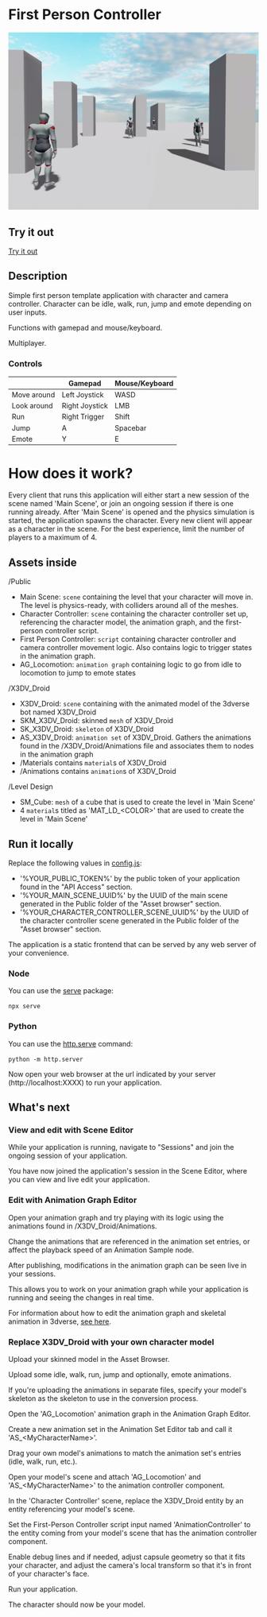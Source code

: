 # First Person Controller

![First Person Character Controller](https://github.com/3dverse/sample-first-person-controller/blob/main/screenshot.png?raw=true)

## Try it out

[Try it out](https://3dverse.github.io/sample-first-person-controller/)

## Description

Simple first person template application with character and camera controller. Character can be idle, walk, run, jump and emote depending on user inputs.

Functions with gamepad and mouse/keyboard.

Multiplayer.

### Controls

|             | Gamepad        | Mouse/Keyboard |
| ----------- | -------------- | -------------- |
| Move around | Left Joystick  | WASD           |
| Look around | Right Joystick | LMB            |
| Run         | Right Trigger  | Shift          |
| Jump        | A              | Spacebar       |
| Emote       | Y              | E              |

# How does it work?

Every client that runs this application will either start a new session of the scene named 'Main Scene', or join an ongoing session if there is one running already. After 'Main Scene' is opened and the physics simulation is started, the application spawns the character. Every new client will appear as a character in the scene. For the best experience, limit the number of players to a maximum of 4.

## Assets inside

/Public

- Main Scene: `scene` containing the level that your character will move in. The level is physics-ready, with colliders around all of the meshes.
- Character Controller: `scene` containing the character controller set up, referencing the character model, the animation graph, and the first-person controller script.
- First Person Controller: `script` containing character controller and camera controller movement logic. Also contains logic to trigger states in the animation graph.
- AG_Locomotion: `animation graph` containing logic to go from idle to locomotion to jump to emote states

/X3DV_Droid

- X3DV_Droid: `scene` containing with the animated model of the 3dverse bot named X3DV_Droid
- SKM_X3DV_Droid: skinned `mesh` of X3DV_Droid
- SK_X3DV_Droid: `skeleton` of X3DV_Droid
- AS_X3DV_Droid: `animation set` of X3DV_Droid. Gathers the animations found in the /X3DV_Droid/Animations file and associates them to nodes in the animation graph
- /Materials contains `material`s of X3DV_Droid
- /Animations contains `animation`s of X3DV_Droid

/Level Design

- SM_Cube: `mesh` of a cube that is used to create the level in 'Main Scene'
- 4 `material`s titled as 'MAT_LD\_\<COLOR\>' that are used to create the level in 'Main Scene'

## Run it locally

Replace the following values in [config.js](https://github.com/3dverse/sample-first-person-controller/blob/main/config.js):

- '%YOUR_PUBLIC_TOKEN%' by the public token of your application found in the "API Access" section.
- '%YOUR_MAIN_SCENE_UUID%' by the UUID of the main scene generated in the Public folder of the "Asset browser" section.
- '%YOUR_CHARACTER_CONTROLLER_SCENE_UUID%' by the UUID of the character controller scene generated in the Public folder of the "Asset browser" section.

The application is a static frontend that can be served by any web server of your convenience.

### Node

You can use the [serve](https://www.npmjs.com/package/serve) package:

```
npx serve
```

### Python

You can use the [http.serve](https://docs.python.org/3/library/http.server.html) command:

```
python -m http.server
```

Now open your web browser at the url indicated by your server (http://localhost:XXXX) to run your application.

## What's next

### View and edit with Scene Editor

While your application is running, navigate to "Sessions" and join the ongoing session of your application.

You have now joined the application's session in the Scene Editor, where you can view and live edit your application.

### Edit with Animation Graph Editor

Open your animation graph and try playing with its logic using the animations found in /X3DV_Droid/Animations.

Change the animations that are referenced in the animation set entries, or affect the playback speed of an Animation Sample node.

After publishing, modifications in the animation graph can be seen live in your sessions.

This allows you to work on your animation graph while your application is running and seeing the changes in real time.

For information about how to edit the animation graph and skeletal animation in 3dverse, [see here](https://3dverse.com/docs/deep-dive/skeletal-animation/).

### Replace X3DV_Droid with your own character model

Upload your skinned model in the Asset Browser.

Upload some idle, walk, run, jump and optionally, emote animations.

If you're uploading the animations in separate files, specify your model's skeleton as the skeleton to use in the conversion process.

Open the 'AG_Locomotion' animation graph in the Animation Graph Editor.

Create a new animation set in the Animation Set Editor tab and call it 'AS\_\<MyCharacterName\>'.

Drag your own model's animations to match the animation set's entries (idle, walk, run, etc.).

Open your model's scene and attach 'AG_Locomotion' and 'AS\_\<MyCharacterName\>' to the animation controller component.

In the 'Character Controller' scene, replace the X3DV_Droid entity by an entity referencing your model's scene.

Set the First-Person Controller script input named 'AnimationController' to the entity coming from your model's scene that has the animation controller component.

Enable debug lines and if needed, adjust capsule geometry so that it fits your character, and adjust the camera's local transform so that it's in front of your character's face.

Run your application.

The character should now be your model.
